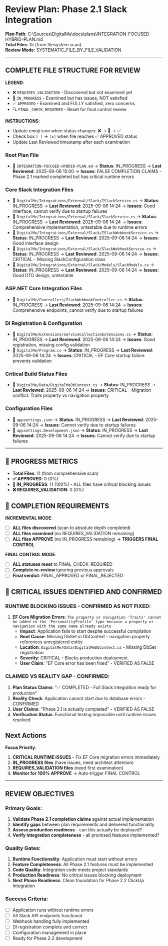 # Review Plan: Phase 2.1 Slack Integration

**Plan Path**: C:\Sources\DigitalMe\docs\plans\INTEGRATION-FOCUSED-HYBRID-PLAN.md  
**Total Files**: 15 (from filesystem scan)  
**Review Mode**: SYSTEMATIC_FILE_BY_FILE_VALIDATION  

---

## COMPLETE FILE STRUCTURE FOR REVIEW

**LEGEND**:
- ❌ `REQUIRES_VALIDATION` - Discovered but not examined yet
- 🔄 `IN_PROGRESS` - Examined but has issues, NOT satisfied  
- ✅ `APPROVED` - Examined and FULLY satisfied, zero concerns
- 🔍 `FINAL_CHECK_REQUIRED` - Reset for final control review

**INSTRUCTIONS**: 
- Update emoji icon when status changes: ❌ → 🔄 → ✅
- Check box `[ ]` → `[x]` when file reaches ✅ APPROVED status
- Update Last Reviewed timestamp after each examination

### Root Plan File
- 🔄 `INTEGRATION-FOCUSED-HYBRID-PLAN.md` → **Status**: IN_PROGRESS → **Last Reviewed**: 2025-09-06 15:00 → **Issues**: FALSE COMPLETION CLAIMS - Phase 2.1 marked completed but has critical runtime errors

### Core Slack Integration Files
- 🔄 `DigitalMe/Integrations/External/Slack/ISlackService.cs` → **Status**: IN_PROGRESS → **Last Reviewed**: 2025-09-06 14:24 → **Issues**: Good interface, cannot verify due to startup failures
- 🔄 `DigitalMe/Integrations/External/Slack/SlackService.cs` → **Status**: IN_PROGRESS → **Last Reviewed**: 2025-09-06 14:24 → **Issues**: Comprehensive implementation, untestable due to runtime errors
- 🔄 `DigitalMe/Integrations/External/Slack/ISlackWebhookService.cs` → **Status**: IN_PROGRESS → **Last Reviewed**: 2025-09-06 14:24 → **Issues**: Good interface design
- 🔄 `DigitalMe/Integrations/External/Slack/SlackWebhookService.cs` → **Status**: IN_PROGRESS → **Last Reviewed**: 2025-09-06 14:24 → **Issues**: CRITICAL - Missing SlackConfiguration class
- 🔄 `DigitalMe/Integrations/External/Slack/Models/SlackModels.cs` → **Status**: IN_PROGRESS → **Last Reviewed**: 2025-09-06 14:24 → **Issues**: Good DTO design, untestable

### ASP.NET Core Integration Files
- 🔄 `DigitalMe/Controllers/SlackWebhookController.cs` → **Status**: IN_PROGRESS → **Last Reviewed**: 2025-09-06 14:24 → **Issues**: Comprehensive endpoints, cannot verify due to startup failures

### DI Registration & Configuration
- 🔄 `DigitalMe/Extensions/ServiceCollectionExtensions.cs` → **Status**: IN_PROGRESS → **Last Reviewed**: 2025-09-06 14:24 → **Issues**: Good registration, missing config validation
- 🔄 `DigitalMe/Program.cs` → **Status**: IN_PROGRESS → **Last Reviewed**: 2025-09-06 14:24 → **Issues**: CRITICAL - EF Core startup failure prevents validation

### Critical Build Status Files
- 🔄 `DigitalMe/Data/DigitalMeDbContext.cs` → **Status**: IN_PROGRESS → **Last Reviewed**: 2025-09-06 14:24 → **Issues**: CRITICAL - Migration conflict: Traits property vs navigation property

### Configuration Files
- 🔄 `appsettings.json` → **Status**: IN_PROGRESS → **Last Reviewed**: 2025-09-06 14:24 → **Issues**: Cannot verify due to startup failures
- 🔄 `appsettings.Development.json` → **Status**: IN_PROGRESS → **Last Reviewed**: 2025-09-06 14:24 → **Issues**: Cannot verify due to startup failures

---

## 🚨 PROGRESS METRICS
- **Total Files**: 11 (from comprehensive scan)
- **✅ APPROVED**: 0 (0%)
- **🔄 IN_PROGRESS**: 11 (100%) - ALL files have critical blocking issues  
- **❌ REQUIRES_VALIDATION**: 0 (0%)

## 🚨 COMPLETION REQUIREMENTS
**INCREMENTAL MODE**:
- [ ] **ALL files discovered** (scan to absolute depth completed)
- [ ] **ALL files examined** (no REQUIRES_VALIDATION remaining)
- [ ] **ALL files APPROVE** (no IN_PROGRESS remaining) → **TRIGGERS FINAL CONTROL**

**FINAL CONTROL MODE**:
- [ ] **ALL statuses reset** to FINAL_CHECK_REQUIRED
- [ ] **Complete re-review** ignoring previous approvals
- [ ] **Final verdict**: FINAL_APPROVED or FINAL_REJECTED

## 🚨 CRITICAL ISSUES IDENTIFIED AND CONFIRMED

### RUNTIME BLOCKING ISSUES - CONFIRMED AS NOT FIXED:
1. **EF Core Migration Errors**: `The property or navigation 'Traits' cannot be added to the 'PersonalityProfile' type because a property or navigation with the same name already exists`
   - **Impact**: Application fails to start despite successful compilation
   - **Root Cause**: Missing DbSet<TemporalBehaviorPattern> in DbContext - navigation property references unregistered entity
   - **Location**: `DigitalMe/Data/DigitalMeDbContext.cs` - Missing DbSet registration
   - **Severity**: CRITICAL - Blocks production deployment
   - **User Claim**: "EF Core error has been fixed" - VERIFIED AS FALSE

### CLAIMED VS REALITY GAP - CONFIRMED:
1. **Plan Status Claims**: "✅ COMPLETED - Full Slack integration ready for production"
2. **Reality Check**: Application cannot start due to database errors - CONFIRMED
3. **User Claims**: "Phase 2.1 is actually completed" - VERIFIED AS FALSE
4. **Verification Status**: Functional testing impossible until runtime issues resolved

## Next Actions
**Focus Priority**:
1. **CRITICAL RUNTIME ISSUES** - Fix EF Core migration errors immediately
2. **IN_PROGRESS files** (have issues, need architect attention)  
3. **REQUIRES_VALIDATION files** (need first examination)
4. **Monitor for 100% APPROVE** → Auto-trigger FINAL CONTROL

---

## REVIEW OBJECTIVES

### Primary Goals:
1. **Validate Phase 2.1 completion claims** against actual implementation
2. **Identify gaps** between plan requirements and delivered functionality  
3. **Assess production readiness** - can this actually be deployed?
4. **Verify integration completeness** - all promised features implemented?

### Quality Gates:
1. **Runtime Functionality**: Application must start without errors
2. **Feature Completeness**: All Phase 2.1 features must be implemented
3. **Code Quality**: Integration code meets project standards
4. **Production Readiness**: No critical issues blocking deployment
5. **Next Phase Readiness**: Clean foundation for Phase 2.2 ClickUp Integration

### Success Criteria:
- [ ] Application runs without runtime errors
- [ ] All Slack API endpoints functional
- [ ] Webhook handling fully implemented  
- [ ] DI registration complete and correct
- [ ] Configuration management in place
- [ ] Ready for Phase 2.2 development
